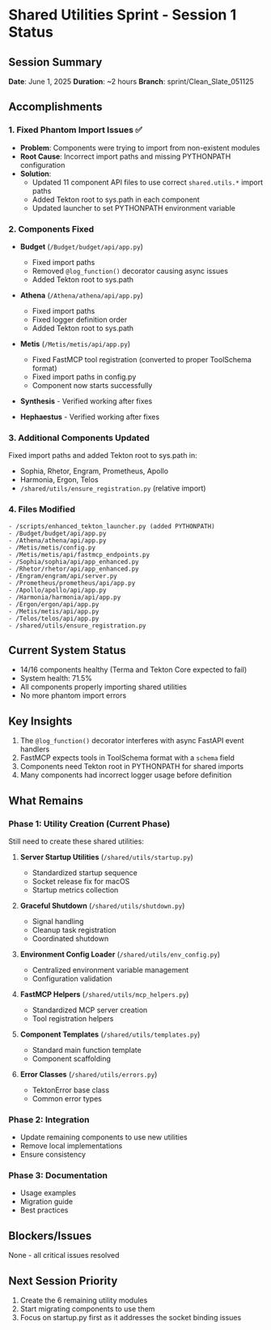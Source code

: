 # Shared Utilities Sprint - Session 1 Status

## Session Summary
**Date**: June 1, 2025
**Duration**: ~2 hours
**Branch**: sprint/Clean_Slate_051125

## Accomplishments

### 1. Fixed Phantom Import Issues ✅
- **Problem**: Components were trying to import from non-existent modules
- **Root Cause**: Incorrect import paths and missing PYTHONPATH configuration
- **Solution**:
  - Updated 11 component API files to use correct `shared.utils.*` import paths
  - Added Tekton root to sys.path in each component
  - Updated launcher to set PYTHONPATH environment variable

### 2. Components Fixed
- **Budget** (`/Budget/budget/api/app.py`)
  - Fixed import paths
  - Removed `@log_function()` decorator causing async issues
  - Added Tekton root to sys.path
  
- **Athena** (`/Athena/athena/api/app.py`)
  - Fixed import paths
  - Fixed logger definition order
  - Added Tekton root to sys.path

- **Metis** (`/Metis/metis/api/app.py`)
  - Fixed FastMCP tool registration (converted to proper ToolSchema format)
  - Fixed import paths in config.py
  - Component now starts successfully

- **Synthesis** - Verified working after fixes
- **Hephaestus** - Verified working after fixes

### 3. Additional Components Updated
Fixed import paths and added Tekton root to sys.path in:
- Sophia, Rhetor, Engram, Prometheus, Apollo
- Harmonia, Ergon, Telos
- `/shared/utils/ensure_registration.py` (relative import)

### 4. Files Modified
```
- /scripts/enhanced_tekton_launcher.py (added PYTHONPATH)
- /Budget/budget/api/app.py
- /Athena/athena/api/app.py
- /Metis/metis/config.py
- /Metis/metis/api/fastmcp_endpoints.py
- /Sophia/sophia/api/app_enhanced.py
- /Rhetor/rhetor/api/app_enhanced.py
- /Engram/engram/api/server.py
- /Prometheus/prometheus/api/app.py
- /Apollo/apollo/api/app.py
- /Harmonia/harmonia/api/app.py
- /Ergon/ergon/api/app.py
- /Metis/metis/api/app.py
- /Telos/telos/api/app.py
- /shared/utils/ensure_registration.py
```

## Current System Status
- 14/16 components healthy (Terma and Tekton Core expected to fail)
- System health: 71.5%
- All components properly importing shared utilities
- No more phantom import errors

## Key Insights
1. The `@log_function()` decorator interferes with async FastAPI event handlers
2. FastMCP expects tools in ToolSchema format with a `schema` field
3. Components need Tekton root in PYTHONPATH for shared imports
4. Many components had incorrect logger usage before definition

## What Remains

### Phase 1: Utility Creation (Current Phase)
Still need to create these shared utilities:

1. **Server Startup Utilities** (`/shared/utils/startup.py`)
   - Standardized startup sequence
   - Socket release fix for macOS
   - Startup metrics collection

2. **Graceful Shutdown** (`/shared/utils/shutdown.py`)
   - Signal handling
   - Cleanup task registration
   - Coordinated shutdown

3. **Environment Config Loader** (`/shared/utils/env_config.py`)
   - Centralized environment variable management
   - Configuration validation

4. **FastMCP Helpers** (`/shared/utils/mcp_helpers.py`)
   - Standardized MCP server creation
   - Tool registration helpers

5. **Component Templates** (`/shared/utils/templates.py`)
   - Standard main function template
   - Component scaffolding

6. **Error Classes** (`/shared/utils/errors.py`)
   - TektonError base class
   - Common error types

### Phase 2: Integration
- Update remaining components to use new utilities
- Remove local implementations
- Ensure consistency

### Phase 3: Documentation
- Usage examples
- Migration guide
- Best practices

## Blockers/Issues
None - all critical issues resolved

## Next Session Priority
1. Create the 6 remaining utility modules
2. Start migrating components to use them
3. Focus on startup.py first as it addresses the socket binding issues